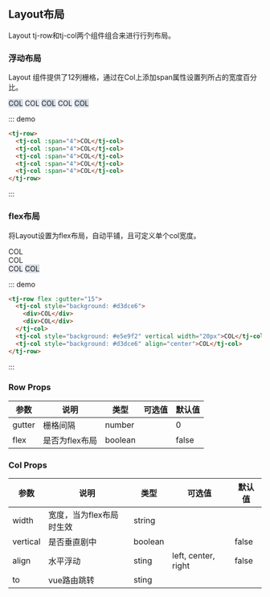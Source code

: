 ## Layout布局

Layout tj-row和tj-col两个组件组合来进行行列布局。

<!-- ```
import { Row, Col } from '';
``` -->

### 浮动布局
Layout 组件提供了12列栅格，通过在Col上添加span属性设置列所占的宽度百分比。

<div class="demo-block">
  <tj-row :gutter="15">
    <tj-col :span="4" style="background: #d3dce6">COL</tj-col>
    <tj-col :span="4" style="background: #e5e9f2">COL</tj-col>
    <tj-col :span="4" style="background: #d3dce6">COL</tj-col>
    <tj-col :span="4" style="background: #e5e9f2">COL</tj-col>
    <tj-col :span="4" style="background: #d3dce6">COL</tj-col>
  </tj-row>
</div>

::: demo
```html
<tj-row>
  <tj-col :span="4">COL</tj-col>
  <tj-col :span="4">COL</tj-col>
  <tj-col :span="4">COL</tj-col>
  <tj-col :span="4">COL</tj-col>
  <tj-col :span="4">COL</tj-col>
</tj-row>
```
:::

### flex布局
将Layout设置为flex布局，自动平铺，且可定义单个col宽度。
<div class="demo-block">
  <tj-row flex :gutter="15">
    <tj-col style="background: #d3dce6">
      <div>COL</div>
      <div>COL</div>
    </tj-col>
    <tj-col style="background: #e5e9f2" vertical width="100px">COL</tj-col>
    <tj-col style="background: #d3dce6" align="center">COL</tj-col>
  </tj-row>
</div>

::: demo
```html
<tj-row flex :gutter="15">
  <tj-col style="background: #d3dce6">
    <div>COL</div>
    <div>COL</div>
  </tj-col>
  <tj-col style="background: #e5e9f2" vertical width="20px">COL</tj-col>
  <tj-col style="background: #d3dce6" align="center">COL</tj-col>
</tj-row>
```
:::

### Row Props
| 参数      | 说明          | 类型      | 可选值                           | 默认值  |
|---------- |-------------- |---------- |--------------------------------  |-------- |
| gutter | 栅格间隔 | number | | 0 |
| flex | 是否为flex布局 | boolean | | false |

### Col Props
| 参数      | 说明          | 类型      | 可选值                           | 默认值  |
|---------- |-------------- |---------- |--------------------------------  |-------- |
| width | 宽度，当为flex布局时生效 | string | | |
| vertical | 是否垂直剧中 | boolean | | false |
| align | 水平浮动 | sting | left, center, right | false |
| to | vue路由跳转 | sting | | |